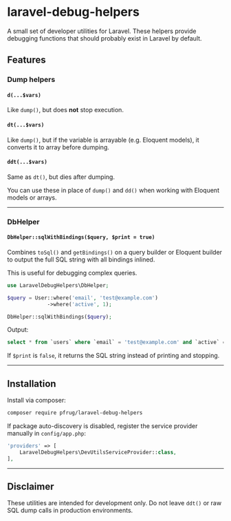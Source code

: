 # laravel-debug-helpers

A small set of developer utilities for Laravel. These helpers provide debugging functions that should probably exist in Laravel by default.

## Features

### Dump helpers

#### `d(...$vars)`
Like `dump()`, but does **not** stop execution.

#### `dt(...$vars)`
Like `dump()`, but if the variable is arrayable (e.g. Eloquent models), it converts it to array before dumping.

#### `ddt(...$vars)`
Same as `dt()`, but dies after dumping.

You can use these in place of `dump()` and `dd()` when working with Eloquent models or arrays.

---

### DbHelper

#### `DbHelper::sqlWithBindings($query, $print = true)`

Combines `toSql()` and `getBindings()` on a query builder or Eloquent builder to output the full SQL string with all bindings inlined.

This is useful for debugging complex queries.

```php
use LaravelDebugHelpers\DbHelper;

$query = User::where('email', 'test@example.com')
             ->where('active', 1);

DbHelper::sqlWithBindings($query);
```

Output:

```sql
select * from `users` where `email` = 'test@example.com' and `active` = 1
```

If `$print` is `false`, it returns the SQL string instead of printing and stopping.

---

## Installation

Install via composer:

```bash
composer require pfrug/laravel-debug-helpers
```

If package auto-discovery is disabled, register the service provider manually in `config/app.php`:

```php
'providers' => [
    LaravelDebugHelpers\DevUtilsServiceProvider::class,
],
```

---

## Disclaimer

These utilities are intended for development only. Do not leave `ddt()` or raw SQL dump calls in production environments.
